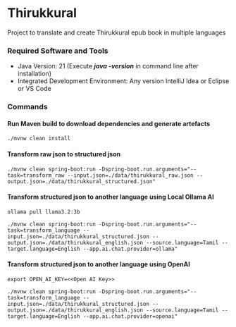 # Thirukkural
Project to translate and create Thirukkural epub book in multiple languages

### Required Software and Tools
* Java Version: 21 (Execute **_java -version_** in command line after installation)
* Integrated Development Environment: Any version IntelliJ Idea or Eclipse or VS Code

### Commands

#### Run Maven build to download dependencies and generate artefacts

    ./mvnw clean install

#### Transform raw json to structured json

    ./mvnw clean spring-boot:run -Dspring-boot.run.arguments="--task=transform_raw --input.json=./data/thirukkural_raw.json --output.json=./data/thirukkural_structured.json"

#### Transform structured json to another language using Local Ollama AI

    ollama pull llama3.2:3b

    ./mvnw clean spring-boot:run -Dspring-boot.run.arguments="--task=transform_language --input.json=./data/thirukkural_structured.json --output.json=./data/thirukkural_english.json --source.language=Tamil --target.language=English --app.ai.chat.provider=ollama"

#### Transform structured json to another language using OpenAI

    export OPEN_AI_KEY=<<Open AI Key>>

    ./mvnw clean spring-boot:run -Dspring-boot.run.arguments="--task=transform_language --input.json=./data/thirukkural_structured.json --output.json=./data/thirukkural_english.json --source.language=Tamil --target.language=English --app.ai.chat.provider=openai"
